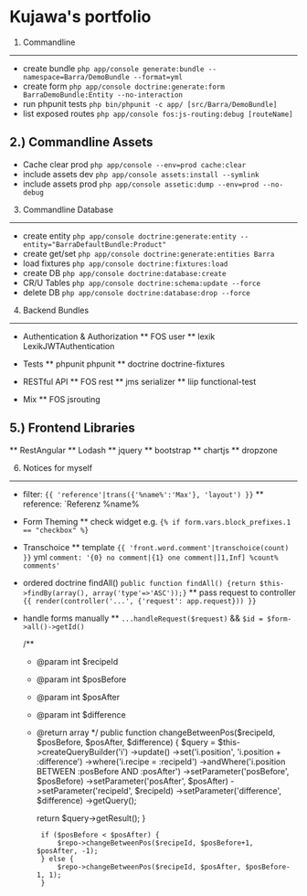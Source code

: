 Kujawa's portfolio
===================

1) Commandline
---------------
  * create bundle       `php app/console generate:bundle --namespace=Barra/DemoBundle --format=yml`
  * create form         `php app/console doctrine:generate:form BarraDemoBundle:Entity --no-interaction`
  * run phpunit tests   `php bin/phpunit -c app/ [src/Barra/DemoBundle]`
  * list exposed routes `php app/console fos:js-routing:debug [routeName]`

2.) Commandline Assets
-----------------------
  * Cache clear prod    `php app/console --env=prod cache:clear`
  * include assets dev  `php app/console assets:install --symlink`
  * include assets prod `php app/console assetic:dump --env=prod --no-debug`

3) Commandline Database
------------------------
  * create entity       `php app/console doctrine:generate:entity --entity="BarraDefaultBundle:Product"`
  * create get/set      `php app/console doctrine:generate:entities Barra`
  * load fixtures       `php app/console doctrine:fixtures:load`
  * create DB           `php app/console doctrine:database:create`
  * CR/U Tables         `php app/console doctrine:schema:update --force`
  * delete DB           `php app/console doctrine:database:drop --force`

4) Backend Bundles
-------------------
  * Authentication & Authorization
  ** FOS       user
  ** lexik     LexikJWTAuthentication

  * Tests
  ** phpunit   phpunit
  ** doctrine  doctrine-fixtures

  * RESTful API
  ** FOS       rest
  ** jms       serializer
  ** liip      functional-test

  * Mix
  ** FOS        jsrouting

5.) Frontend Libraries
-----------------------
  ** RestAngular
  ** Lodash
  ** jquery
  ** bootstrap
  ** chartjs
  ** dropzone


6) Notices for myself
----------------------
  * filter: `{{ 'reference'|trans({'%name%':'Max'}, 'layout') }}`
  ** reference: `Referenz %name%

  * Form Theming
  ** check widget e.g. `{% if form.vars.block_prefixes.1 == "checkbox" %}`

  * Transchoice
  ** template `{{ 'front.word.comment'|transchoice(count) }}` yml `comment: '{0} no comment|{1} one comment|]1,Inf] %count% comments'`

  * ordered doctrine findAll()  `public function findAll() {return $this->findBy(array(), array('type'=>'ASC'));}`
  ** pass request to controller `{{ render(controller('...', {'request': app.request})) }}`

  * handle forms manually
  ** `...handleRequest($request)` && `$id = $form->all()->getId()`




    /**
     * @param int   $recipeId
     * @param int   $posBefore
     * @param int   $posAfter
     * @param int   $difference
     * @return array
     */
    public function changeBetweenPos($recipeId, $posBefore, $posAfter, $difference)
    {
        $query = $this->createQueryBuilder('i')
            ->update()
            ->set('i.position', 'i.position + :difference')
            ->where('i.recipe = :recipeId')
            ->andWhere('i.position BETWEEN :posBefore AND :posAfter')
            ->setParameter('posBefore', $posBefore)
            ->setParameter('posAfter', $posAfter)
            ->setParameter('recipeId', $recipeId)
            ->setParameter('difference', $difference)
            ->getQuery();


        return $query->getResult();
    }
    
    
    
            if ($posBefore < $posAfter) {
                $repo->changeBetweenPos($recipeId, $posBefore+1, $posAfter, -1);
            } else {
                $repo->changeBetweenPos($recipeId, $posAfter, $posBefore-1, 1);
            }
